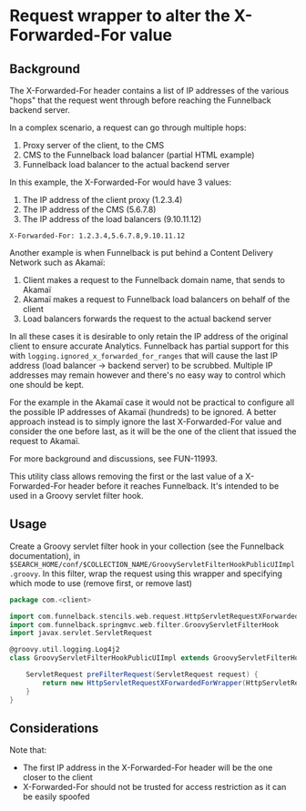 # Request wrapper to alter the X-Forwarded-For value

## Background

The X-Forwarded-For header contains a list of IP addresses of the various "hops" that the request
went through before reaching the Funnelback backend server.

In a complex scenario, a request can go through multiple hops:
1. Proxy server of the client, to the CMS
2. CMS to the Funnelback load balancer (partial HTML example)
4. Funnelback load balancer to the actual backend server

In this example, the X-Forwarded-For would have 3 values:
1. The IP address of the client proxy (1.2.3.4)
2. The IP address of the CMS (5.6.7.8)
3. The IP address of the load balancers (9.10.11.12)

```
X-Forwarded-For: 1.2.3.4,5.6.7.8,9.10.11.12
```

Another example is when Funnelback is put behind a Content Delivery Network such as Akamaï:
1. Client makes a request to the Funnelback domain name, that sends to Akamaï
2. Akamaï makes a request to Funnelback load balancers on behalf of the client
3. Load balancers forwards the request to the actual backend server

In all these cases it is desirable to only retain the IP address of the original client to ensure
accurate Analytics. Funnelback has partial support for this with `logging.ignored_x_forwarded_for_ranges`
that will cause the last IP address (load balancer → backend server) to be scrubbed. Multiple IP addresses
may remain however and there's no easy way to control which one should be kept.

For the example in the Akamaï case it would not be practical to configure all the possible IP addresses
of Akamaï (hundreds) to be ignored. A better approach instead is to simply ignore the last X-Forwarded-For
value and consider the one before last, as it will be the one of the client that issued the request to
Akamaï.

For more background and discussions, see FUN-11993.

This utility class allows removing the first or the last value of a X-Forwarded-For header
before it reaches Funnelback. It's intended to be used in a Groovy servlet filter hook.

## Usage

Create a Groovy servlet filter hook in your collection (see the Funnelback documentation), in
`$SEARCH_HOME/conf/$COLLECTION_NAME/GroovyServletFilterHookPublicUIImpl.groovy`. In this filter,
wrap the request using this wrapper and specifying which mode to use (remove first, or remove last)

```groovy
package com.<client>

import com.funnelback.stencils.web.request.HttpServletRequestXForwardedForWrapper
import com.funnelback.springmvc.web.filter.GroovyServletFilterHook
import javax.servlet.ServletRequest

@groovy.util.logging.Log4j2
class GroovyServletFilterHookPublicUIImpl extends GroovyServletFilterHook {

    ServletRequest preFilterRequest(ServletRequest request) {
        return new HttpServletRequestXForwardedForWrapper(HttpServletRequestXForwardedForWrapper.Mode.RemoveFirst, request)
    }
}
```  

## Considerations

Note that:
- The first IP address in the X-Forwarded-For header will be the one closer to the client
- X-Forwarded-For should not be trusted for access restriction as it can be easily spoofed
